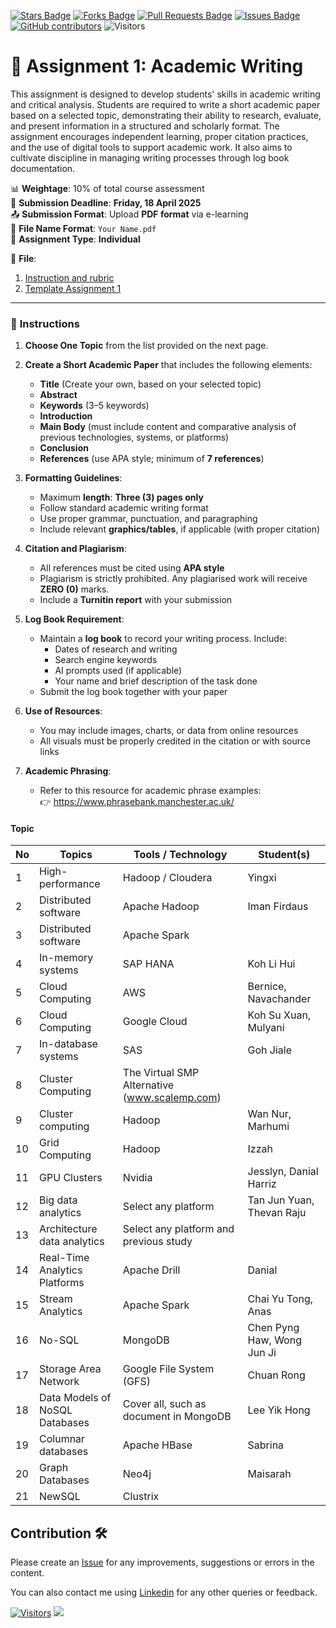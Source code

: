<a href="https://github.com/drshahizan/HPDP/stargazers"><img src="https://img.shields.io/github/stars/drshahizan/HPDP" alt="Stars Badge"/></a>
<a href="https://github.com/drshahizan/HPDP/network/members"><img src="https://img.shields.io/github/forks/drshahizan/HPDP" alt="Forks Badge"/></a>
<a href="https://github.com/drshahizan/HPDP/pulls"><img src="https://img.shields.io/github/issues-pr/drshahizan/HPDP" alt="Pull Requests Badge"/></a>
<a href="https://github.com/drshahizan/HPDP/issues"><img src="https://img.shields.io/github/issues/drshahizan/HPDP" alt="Issues Badge"/></a>
<a href="https://github.com/drshahizan/HPDP/graphs/contributors"><img alt="GitHub contributors" src="https://img.shields.io/github/contributors/drshahizan/HPDP?color=2b9348"></a>
![Visitors](https://api.visitorbadge.io/api/visitors?path=https%3A%2F%2Fgithub.com%2Fdrshahizan%2FHPDP&labelColor=%23d9e3f0&countColor=%23697689&style=flat)

# 📘 Assignment 1: Academic Writing

This assignment is designed to develop students' skills in academic writing and critical analysis. Students are required to write a short academic paper based on a selected topic, demonstrating their ability to research, evaluate, and present information in a structured and scholarly format. The assignment encourages independent learning, proper citation practices, and the use of digital tools to support academic work. It also aims to cultivate discipline in managing writing processes through log book documentation.

📊 **Weightage**: 10% of total course assessment  
📅 **Submission Deadline**: **Friday, 18 April 2025**  
📤 **Submission Format**: Upload **PDF format** via e-learning  
📝 **File Name Format**: `Your Name.pdf`  
👤 **Assignment Type**: **Individual**

📎 **File**:
1. [Instruction and rubric](Assignment%201%20AW.pdf)
2. [Template Assignment 1](Format%20Assigment%201.docx)

---

### 📌 **Instructions**

1. **Choose One Topic** from the list provided on the next page.
2. **Create a Short Academic Paper** that includes the following elements:
   - **Title** (Create your own, based on your selected topic)
   - **Abstract**
   - **Keywords** (3–5 keywords)
   - **Introduction**
   - **Main Body** (must include content and comparative analysis of previous technologies, systems, or platforms)
   - **Conclusion**
   - **References** (use APA style; minimum of **7 references**)

3. **Formatting Guidelines**:
   - Maximum **length**: **Three (3) pages only**
   - Follow standard academic writing format
   - Use proper grammar, punctuation, and paragraphing
   - Include relevant **graphics/tables**, if applicable (with proper citation)

4. **Citation and Plagiarism**:
   - All references must be cited using **APA style**
   - Plagiarism is strictly prohibited. Any plagiarised work will receive **ZERO (0)** marks.
   - Include a **Turnitin report** with your submission

5. **Log Book Requirement**:
   - Maintain a **log book** to record your writing process. Include:
     - Dates of research and writing
     - Search engine keywords
     - AI prompts used (if applicable)
     - Your name and brief description of the task done
   - Submit the log book together with your paper

6. **Use of Resources**:
   - You may include images, charts, or data from online resources
   - All visuals must be properly credited in the citation or with source links

7. **Academic Phrasing**:
   - Refer to this resource for academic phrase examples:  
     👉 https://www.phrasebank.manchester.ac.uk/

#### Topic

| No | Topics                              | Tools / Technology                                  | Student(s)                                      |
|----|-------------------------------------|-----------------------------------------------------|--------------------------------------------------|
| 1  | High-performance                    | Hadoop / Cloudera                                   | Yingxi                                           |
| 2  | Distributed software                | Apache Hadoop                                       | Iman Firdaus                                     |
| 3  | Distributed software                | Apache Spark                                        |                                                  |
| 4  | In-memory systems                   | SAP HANA                                            | Koh Li Hui                                       |
| 5  | Cloud Computing                     | AWS                                                 | Bernice, Navachander                             |
| 6  | Cloud Computing                     | Google Cloud                                        | Koh Su Xuan, Mulyani                             |
| 7  | In-database systems                 | SAS                                                 | Goh Jiale                                        |
| 8  | Cluster Computing                   | The Virtual SMP Alternative (www.scalemp.com)       |                                                  |
| 9  | Cluster computing                   | Hadoop                                              | Wan Nur, Marhumi                                 |
| 10 | Grid Computing                      | Hadoop                                              | Izzah                                            |
| 11 | GPU Clusters                        | Nvidia                                              | Jesslyn, Danial Harriz                           |
| 12 | Big data analytics                  | Select any platform                                 | Tan Jun Yuan, Thevan Raju                        |
| 13 | Architecture data analytics         | Select any platform and previous study              |                                                  |
| 14 | Real-Time Analytics Platforms       | Apache Drill                                        | Danial                                           |
| 15 | Stream Analytics                    | Apache Spark                                        | Chai Yu Tong, Anas                               |
| 16 | No-SQL                              | MongoDB                                             | Chen Pyng Haw, Wong Jun Ji                       |
| 17 | Storage Area Network                | Google File System (GFS)                            | Chuan Rong                                       |
| 18 | Data Models of NoSQL Databases      | Cover all, such as document in MongoDB              | Lee Yik Hong                                     |
| 19 | Columnar databases                  | Apache HBase                                        | Sabrina                                          |
| 20 | Graph Databases                     | Neo4j                                               | Maisarah                                         |
| 21 | NewSQL                              | Clustrix                                            |                                                  |

## Contribution 🛠️
Please create an [Issue](https://github.com/drshahizan/HPDP/issues) for any improvements, suggestions or errors in the content.

You can also contact me using [Linkedin](https://www.linkedin.com/in/drshahizan/) for any other queries or feedback.

[![Visitors](https://api.visitorbadge.io/api/visitors?path=https%3A%2F%2Fgithub.com%2Fdrshahizan&labelColor=%23697689&countColor=%23555555&style=plastic)](https://visitorbadge.io/status?path=https%3A%2F%2Fgithub.com%2Fdrshahizan)
![](https://hit.yhype.me/github/profile?user_id=81284918)



